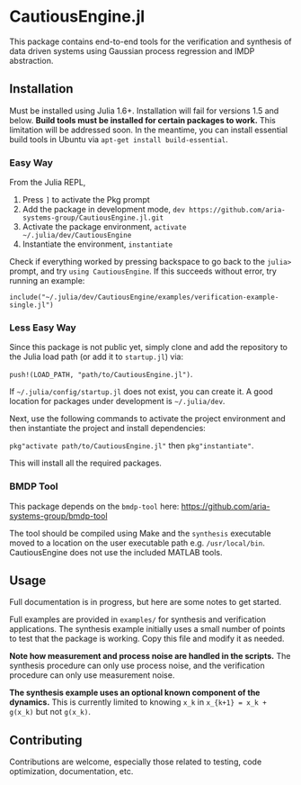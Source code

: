 # CautiousEngine.jl
This package contains end-to-end tools for the verification and synthesis of data driven systems using Gaussian process regression and IMDP abstraction. 

## Installation
Must be installed using Julia 1.6+. Installation will fail for versions 1.5 and below. **Build tools must be installed for certain packages to work.** This limitation will be addressed soon. In the meantime, you can install essential build tools in Ubuntu via `apt-get install build-essential`.

### Easy Way
From the Julia REPL,

1. Press `]` to activate the Pkg prompt
2. Add the package in development mode, `dev https://github.com/aria-systems-group/CautiousEngine.jl.git`
3. Activate the package environment, `activate ~/.julia/dev/CautiousEngine`
4. Instantiate the environment, `instantiate`

Check if everything worked by pressing backspace to go back to the `julia>` prompt, and try `using CautiousEngine`. If this succeeds without error, try running an example:

`include("~/.julia/dev/CautiousEngine/examples/verification-example-single.jl")`

### Less Easy Way

Since this package is not public yet, simply clone and add the repository to the Julia load path (or add it to `startup.jl`) via:

`push!(LOAD_PATH, "path/to/CautiousEngine.jl")`. 

If `~/.julia/config/startup.jl` does not exist, you can create it. A good location for packages under development is `~/.julia/dev`.

Next, use the following commands to activate the project environment and then instantiate the project and install dependencies: 

`pkg"activate path/to/CautiousEngine.jl"` then `pkg"instantiate"`.

This will install all the required packages.

### BMDP Tool
This package depends on the `bmdp-tool` here: https://github.com/aria-systems-group/bmdp-tool

The tool should be compiled using Make and the `synthesis` executable moved to a location on the user executable path e.g. `/usr/local/bin`. CautiousEngine does not use the included MATLAB tools.

## Usage
Full documentation is in progress, but here are some notes to get started.

Full examples are provided in `examples/` for synthesis and verification applications. The synthesis example initially uses a small number of points to test that the package is working. Copy this file and modify it as needed. 

**Note how measurement and process noise are handled in the scripts.** The synthesis procedure can only use process noise, and the verification procedure can only use measurement noise.

**The synthesis example uses an optional known component of the dynamics.** This is currently limited to knowing `x_k` in `x_{k+1} = x_k + g(x_k)` but not `g(x_k)`. 

## Contributing
Contributions are welcome, especially those related to testing, code optimization, documentation, etc. 
